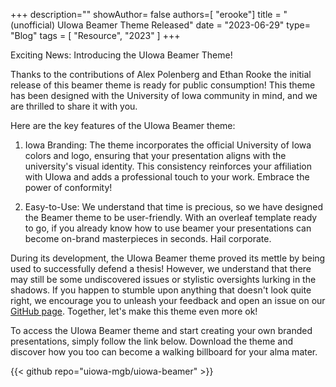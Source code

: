 +++
description=""
showAuthor= false
authors=[ "erooke"]
title = "(unofficial) UIowa Beamer Theme Released"
date = "2023-06-29"
type= "Blog"
tags = [
    "Resource",
    "2023"
]
+++

Exciting News: Introducing the UIowa Beamer Theme!

Thanks to the contributions of Alex Polenberg and Ethan Rooke the initial
release of this beamer theme is ready for public consumption! This theme has
been designed with the University of Iowa community in mind, and we are thrilled
to share it with you.

Here are the key features of the UIowa Beamer theme:

1. Iowa Branding: The theme incorporates the official University of Iowa
   colors and logo, ensuring that your presentation aligns with the
   university's visual identity. This consistency reinforces your affiliation
   with UIowa and adds a professional touch to your work. Embrace the power of
   conformity!

2. Easy-to-Use: We understand that time is precious, so we have designed the
   Beamer theme to be user-friendly. With an overleaf template ready to go, if
   you already know how to use beamer your presentations can become on-brand
   masterpieces in seconds. Hail corporate.

During its development, the UIowa Beamer theme proved its mettle by being used
to successfully defend a thesis! However, we understand that there may still be
some undiscovered issues or stylistic oversights lurking in the shadows. If you
happen to stumble upon anything that doesn't look quite right, we encourage you
to unleash your feedback and open an issue on our  [GitHub
page](https://github.com/uiowa-mgb/uiowa-beamer/issues). Together, let's make
this theme even more ok!

To access the UIowa Beamer theme and start creating your own branded
presentations, simply follow the link below. Download the theme and discover how
you too can become a walking billboard for your alma mater.

{{< github repo="uiowa-mgb/uiowa-beamer" >}}

